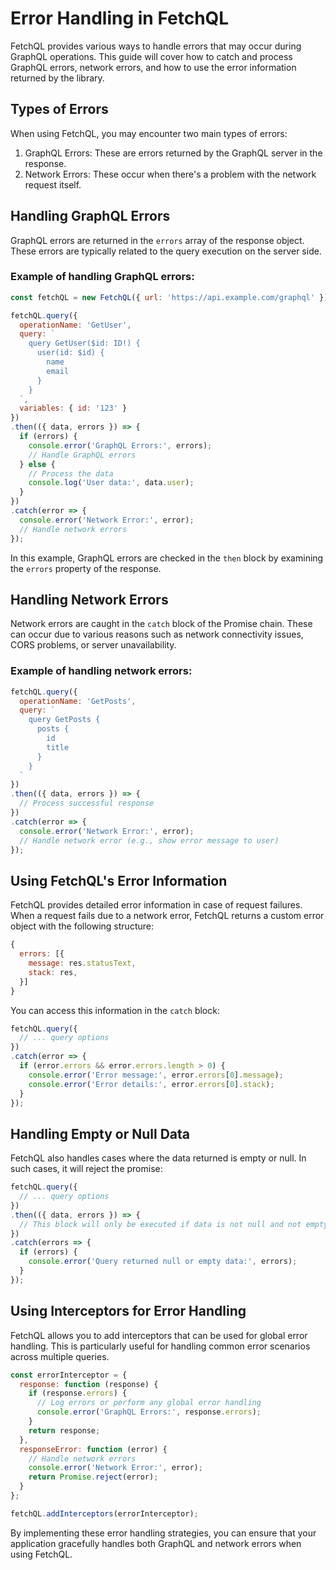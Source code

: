 # Error Handling in FetchQL

FetchQL provides various ways to handle errors that may occur during GraphQL operations. This guide will cover how to catch and process GraphQL errors, network errors, and how to use the error information returned by the library.

## Types of Errors

When using FetchQL, you may encounter two main types of errors:

1. GraphQL Errors: These are errors returned by the GraphQL server in the response.
2. Network Errors: These occur when there's a problem with the network request itself.

## Handling GraphQL Errors

GraphQL errors are returned in the `errors` array of the response object. These errors are typically related to the query execution on the server side.

### Example of handling GraphQL errors:

```javascript
const fetchQL = new FetchQL({ url: 'https://api.example.com/graphql' });

fetchQL.query({
  operationName: 'GetUser',
  query: `
    query GetUser($id: ID!) {
      user(id: $id) {
        name
        email
      }
    }
  `,
  variables: { id: '123' }
})
.then(({ data, errors }) => {
  if (errors) {
    console.error('GraphQL Errors:', errors);
    // Handle GraphQL errors
  } else {
    // Process the data
    console.log('User data:', data.user);
  }
})
.catch(error => {
  console.error('Network Error:', error);
  // Handle network errors
});
```

In this example, GraphQL errors are checked in the `then` block by examining the `errors` property of the response.

## Handling Network Errors

Network errors are caught in the `catch` block of the Promise chain. These can occur due to various reasons such as network connectivity issues, CORS problems, or server unavailability.

### Example of handling network errors:

```javascript
fetchQL.query({
  operationName: 'GetPosts',
  query: `
    query GetPosts {
      posts {
        id
        title
      }
    }
  `
})
.then(({ data, errors }) => {
  // Process successful response
})
.catch(error => {
  console.error('Network Error:', error);
  // Handle network error (e.g., show error message to user)
});
```

## Using FetchQL's Error Information

FetchQL provides detailed error information in case of request failures. When a request fails due to a network error, FetchQL returns a custom error object with the following structure:

```javascript
{
  errors: [{
    message: res.statusText,
    stack: res,
  }]
}
```

You can access this information in the `catch` block:

```javascript
fetchQL.query({
  // ... query options
})
.catch(error => {
  if (error.errors && error.errors.length > 0) {
    console.error('Error message:', error.errors[0].message);
    console.error('Error details:', error.errors[0].stack);
  }
});
```

## Handling Empty or Null Data

FetchQL also handles cases where the data returned is empty or null. In such cases, it will reject the promise:

```javascript
fetchQL.query({
  // ... query options
})
.then(({ data, errors }) => {
  // This block will only be executed if data is not null and not empty
})
.catch(errors => {
  if (errors) {
    console.error('Query returned null or empty data:', errors);
  }
});
```

## Using Interceptors for Error Handling

FetchQL allows you to add interceptors that can be used for global error handling. This is particularly useful for handling common error scenarios across multiple queries.

```javascript
const errorInterceptor = {
  response: function (response) {
    if (response.errors) {
      // Log errors or perform any global error handling
      console.error('GraphQL Errors:', response.errors);
    }
    return response;
  },
  responseError: function (error) {
    // Handle network errors
    console.error('Network Error:', error);
    return Promise.reject(error);
  }
};

fetchQL.addInterceptors(errorInterceptor);
```

By implementing these error handling strategies, you can ensure that your application gracefully handles both GraphQL and network errors when using FetchQL.